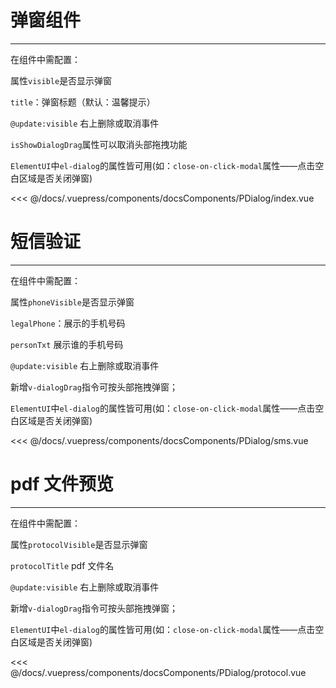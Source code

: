 # 弹窗组件

---

<common-code-format>
  <docsComponents-PDialog-index slot="source"></docsComponents-PDialog-index>
在组件中需配置：

属性`visible`是否显示弹窗

`title`：弹窗标题（默认：温馨提示）

`@update:visible` 右上删除或取消事件

`isShowDialogDrag`属性可以取消头部拖拽功能

`ElementUI`中`el-dialog`的属性皆可用(如：`close-on-click-modal`属性——点击空白区域是否关闭弹窗)

<<< @/docs/.vuepress/components/docsComponents/PDialog/index.vue
</common-code-format>

# 短信验证

---

<common-code-format>
  <docsComponents-PDialog-sms slot="source"></docsComponents-PDialog-sms>
  在组件中需配置：

属性`phoneVisible`是否显示弹窗

`legalPhone`：展示的手机号码

`personTxt` 展示谁的手机号码

`@update:visible` 右上删除或取消事件

新增`v-dialogDrag`指令可按头部拖拽弹窗；

`ElementUI`中`el-dialog`的属性皆可用(如：`close-on-click-modal`属性——点击空白区域是否关闭弹窗)

<<< @/docs/.vuepress/components/docsComponents/PDialog/sms.vue
</common-code-format>

# pdf 文件预览

---

<common-code-format>
  <docsComponents-PDialog-protocol slot="source"></docsComponents-PDialog-protocol>
  在组件中需配置：

属性`protocolVisible`是否显示弹窗

`protocolTitle` pdf 文件名

`@update:visible` 右上删除或取消事件

新增`v-dialogDrag`指令可按头部拖拽弹窗；

`ElementUI`中`el-dialog`的属性皆可用(如：`close-on-click-modal`属性——点击空白区域是否关闭弹窗)

<<< @/docs/.vuepress/components/docsComponents/PDialog/protocol.vue
</common-code-format>
